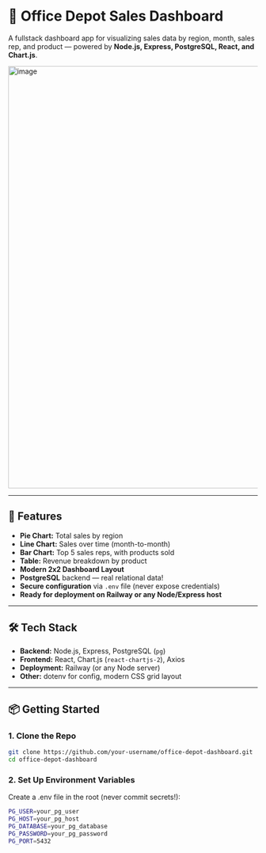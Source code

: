 # 🏢 Office Depot Sales Dashboard

A fullstack dashboard app for visualizing sales data by region, month, sales rep, and product — powered by **Node.js, Express, PostgreSQL, React, and Chart.js**.

<img width="1084" height="853" alt="image" src="https://github.com/user-attachments/assets/b7ed061f-b55d-4348-83a9-175387882c84" />


---

## 🚀 Features

- **Pie Chart:** Total sales by region
- **Line Chart:** Sales over time (month-to-month)
- **Bar Chart:** Top 5 sales reps, with products sold
- **Table:** Revenue breakdown by product
- **Modern 2x2 Dashboard Layout**
- **PostgreSQL** backend — real relational data!
- **Secure configuration** via `.env` file (never expose credentials)
- **Ready for deployment on Railway or any Node/Express host**

---

## 🛠️ Tech Stack

- **Backend:** Node.js, Express, PostgreSQL (`pg`)
- **Frontend:** React, Chart.js (`react-chartjs-2`), Axios
- **Deployment:** Railway (or any Node server)
- **Other:** dotenv for config, modern CSS grid layout

---

## 📦 Getting Started

### 1. **Clone the Repo**

```bash
git clone https://github.com/your-username/office-depot-dashboard.git
cd office-depot-dashboard
```

### 2. **Set Up Environment Variables**

Create a .env file in the root (never commit secrets!):
```bash
PG_USER=your_pg_user
PG_HOST=your_pg_host
PG_DATABASE=your_pg_database
PG_PASSWORD=your_pg_password
PG_PORT=5432
```
